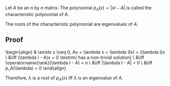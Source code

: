 Let $A$ be an $n$ by $n$ matrix.
The polynomial $p_A(x) = |xI - A|$ is called the characteristic polynomial of $A$.

The roots of the characteristic polynomial are eigenvalues of $A$.

## Proof

\begin{align}
& \exists x \neq 0, Ax = \lambda x = \lambda (Ix) = (\lambda I)x
\\ &\iff (\lambda I - A)x = 0 \textrm{ has a non-trivial solution}
\\ &\iff \operatorname{rank}(\lambda I - A) < n
\\ &\iff |\lambda I - A| = 0
\\ &\iff p_A(\lambda) = 0
\end{align}

Therefore, $\lambda$ is a root of $p_A(x)$ iff $\lambda$ is an eigenvalue of $A$.
